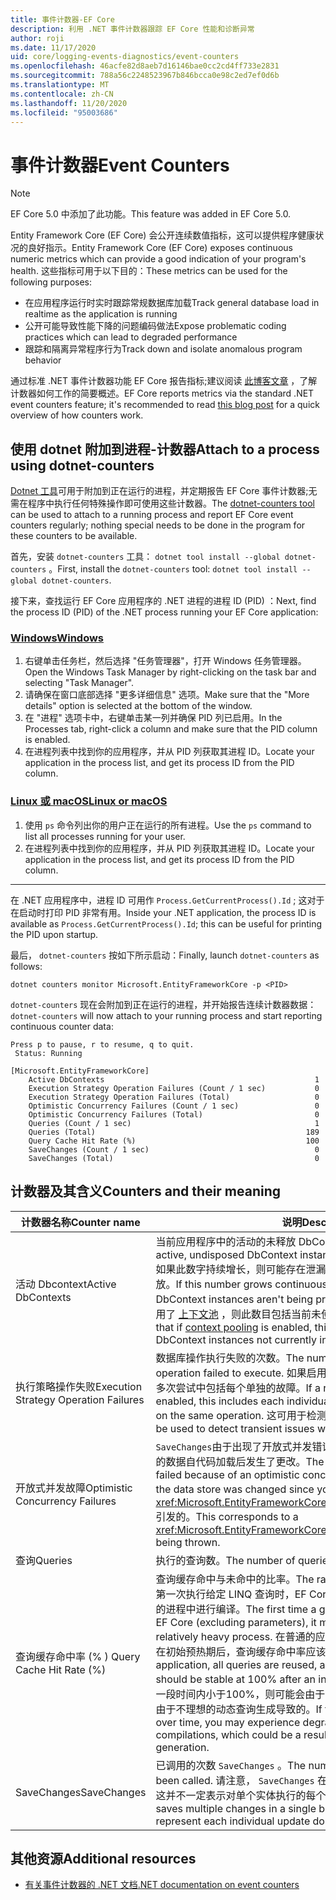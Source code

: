 ```yaml
---
title: 事件计数器-EF Core
description: 利用 .NET 事件计数器跟踪 EF Core 性能和诊断异常
author: roji
ms.date: 11/17/2020
uid: core/logging-events-diagnostics/event-counters
ms.openlocfilehash: 46acfe82d8aeb7d16146bae0cc2cd4ff733e2831
ms.sourcegitcommit: 788a56c2248523967b846bcca0e98c2ed7ef0d6b
ms.translationtype: MT
ms.contentlocale: zh-CN
ms.lasthandoff: 11/20/2020
ms.locfileid: "95003686"
---
```

# <a name="event-counters"></a><span data-ttu-id="669ff-103">事件计数器</span><span class="sxs-lookup"><span data-stu-id="669ff-103">Event Counters</span></span>

> [!NOTE]
> <span data-ttu-id="669ff-104">EF Core 5.0 中添加了此功能。</span><span class="sxs-lookup"><span data-stu-id="669ff-104">This feature was added in EF Core 5.0.</span></span>

<span data-ttu-id="669ff-105">Entity Framework Core (EF Core) 会公开连续数值指标，这可以提供程序健康状况的良好指示。</span><span class="sxs-lookup"><span data-stu-id="669ff-105">Entity Framework Core (EF Core) exposes continuous numeric metrics which can provide a good indication of your program's health.</span></span> <span data-ttu-id="669ff-106">这些指标可用于以下目的：</span><span class="sxs-lookup"><span data-stu-id="669ff-106">These metrics can be used for the following purposes:</span></span>

* <span data-ttu-id="669ff-107">在应用程序运行时实时跟踪常规数据库加载</span><span class="sxs-lookup"><span data-stu-id="669ff-107">Track general database load in realtime as the application is running</span></span>
* <span data-ttu-id="669ff-108">公开可能导致性能下降的问题编码做法</span><span class="sxs-lookup"><span data-stu-id="669ff-108">Expose problematic coding practices which can lead to degraded performance</span></span>
* <span data-ttu-id="669ff-109">跟踪和隔离异常程序行为</span><span class="sxs-lookup"><span data-stu-id="669ff-109">Track down and isolate anomalous program behavior</span></span>

<span data-ttu-id="669ff-110">通过标准 .NET 事件计数器功能 EF Core 报告指标;建议阅读 [此博客文章](https://devblogs.microsoft.com/dotnet/introducing-diagnostics-improvements-in-net-core-3-0/) ，了解计数器如何工作的简要概述。</span><span class="sxs-lookup"><span data-stu-id="669ff-110">EF Core reports metrics via the standard .NET event counters feature; it's recommended to read [this blog post](https://devblogs.microsoft.com/dotnet/introducing-diagnostics-improvements-in-net-core-3-0/) for a quick overview of how counters work.</span></span>

## <a name="attach-to-a-process-using-dotnet-counters"></a><span data-ttu-id="669ff-111">使用 dotnet 附加到进程-计数器</span><span class="sxs-lookup"><span data-stu-id="669ff-111">Attach to a process using dotnet-counters</span></span>

<span data-ttu-id="669ff-112">[Dotnet 工具](https://docs.microsoft.com/dotnet/core/diagnostics/dotnet-counters)可用于附加到正在运行的进程，并定期报告 EF Core 事件计数器;无需在程序中执行任何特殊操作即可使用这些计数器。</span><span class="sxs-lookup"><span data-stu-id="669ff-112">The [dotnet-counters tool](https://docs.microsoft.com/dotnet/core/diagnostics/dotnet-counters) can be used to attach to a running process and report EF Core event counters regularly; nothing special needs to be done in the program for these counters to be available.</span></span>

<span data-ttu-id="669ff-113">首先，安装 `dotnet-counters` 工具： `dotnet tool install --global dotnet-counters` 。</span><span class="sxs-lookup"><span data-stu-id="669ff-113">First, install the `dotnet-counters` tool: `dotnet tool install --global dotnet-counters`.</span></span>

<span data-ttu-id="669ff-114">接下来，查找运行 EF Core 应用程序的 .NET 进程的进程 ID (PID) ：</span><span class="sxs-lookup"><span data-stu-id="669ff-114">Next, find the process ID (PID) of the .NET process running your EF Core application:</span></span>

### <a name="windows"></a>[<span data-ttu-id="669ff-115">Windows</span><span class="sxs-lookup"><span data-stu-id="669ff-115">Windows</span></span>](#tab/windows)

1. <span data-ttu-id="669ff-116">右键单击任务栏，然后选择 "任务管理器"，打开 Windows 任务管理器。</span><span class="sxs-lookup"><span data-stu-id="669ff-116">Open the Windows Task Manager by right-clicking on the task bar and selecting "Task Manager".</span></span>
2. <span data-ttu-id="669ff-117">请确保在窗口底部选择 "更多详细信息" 选项。</span><span class="sxs-lookup"><span data-stu-id="669ff-117">Make sure that the "More details" option is selected at the bottom of the window.</span></span>
3. <span data-ttu-id="669ff-118">在 "进程" 选项卡中，右键单击某一列并确保 PID 列已启用。</span><span class="sxs-lookup"><span data-stu-id="669ff-118">In the Processes tab, right-click a column and make sure that the PID column is enabled.</span></span>
4. <span data-ttu-id="669ff-119">在进程列表中找到你的应用程序，并从 PID 列获取其进程 ID。</span><span class="sxs-lookup"><span data-stu-id="669ff-119">Locate your application in the process list, and get its process ID from the PID column.</span></span>

### <a name="linux-or-macos"></a>[<span data-ttu-id="669ff-120">Linux 或 macOS</span><span class="sxs-lookup"><span data-stu-id="669ff-120">Linux or macOS</span></span>](#tab/fluent-api)

1. <span data-ttu-id="669ff-121">使用 `ps` 命令列出你的用户正在运行的所有进程。</span><span class="sxs-lookup"><span data-stu-id="669ff-121">Use the `ps` command to list all processes running for your user.</span></span>
2. <span data-ttu-id="669ff-122">在进程列表中找到你的应用程序，并从 PID 列获取其进程 ID。</span><span class="sxs-lookup"><span data-stu-id="669ff-122">Locate your application in the process list, and get its process ID from the PID column.</span></span>

***

<span data-ttu-id="669ff-123">在 .NET 应用程序中，进程 ID 可用作 `Process.GetCurrentProcess().Id` ; 这对于在启动时打印 PID 非常有用。</span><span class="sxs-lookup"><span data-stu-id="669ff-123">Inside your .NET application, the process ID is available as `Process.GetCurrentProcess().Id`; this can be useful for printing the PID upon startup.</span></span>

<span data-ttu-id="669ff-124">最后， `dotnet-counters` 按如下所示启动：</span><span class="sxs-lookup"><span data-stu-id="669ff-124">Finally, launch `dotnet-counters` as follows:</span></span>

```console
dotnet counters monitor Microsoft.EntityFrameworkCore -p <PID>
```

<span data-ttu-id="669ff-125">`dotnet-counters` 现在会附加到正在运行的进程，并开始报告连续计数器数据：</span><span class="sxs-lookup"><span data-stu-id="669ff-125">`dotnet-counters` will now attach to your running process and start reporting continuous counter data:</span></span>

```console
Press p to pause, r to resume, q to quit.
 Status: Running

[Microsoft.EntityFrameworkCore]
    Active DbContexts                                               1
    Execution Strategy Operation Failures (Count / 1 sec)           0
    Execution Strategy Operation Failures (Total)                   0
    Optimistic Concurrency Failures (Count / 1 sec)                 0
    Optimistic Concurrency Failures (Total)                         0
    Queries (Count / 1 sec)                                         1
    Queries (Total)                                               189
    Query Cache Hit Rate (%)                                      100
    SaveChanges (Count / 1 sec)                                     0
    SaveChanges (Total)                                             0
```

## <a name="counters-and-their-meaning"></a><span data-ttu-id="669ff-126">计数器及其含义</span><span class="sxs-lookup"><span data-stu-id="669ff-126">Counters and their meaning</span></span>

<span data-ttu-id="669ff-127">计数器名称</span><span class="sxs-lookup"><span data-stu-id="669ff-127">Counter name</span></span>                          | <span data-ttu-id="669ff-128">说明</span><span class="sxs-lookup"><span data-stu-id="669ff-128">Description</span></span>
------------------------------------- | ----
<span data-ttu-id="669ff-129">活动 Dbcontext</span><span class="sxs-lookup"><span data-stu-id="669ff-129">Active DbContexts</span></span>                     | <span data-ttu-id="669ff-130">当前应用程序中的活动的未释放 DbContext 实例数。</span><span class="sxs-lookup"><span data-stu-id="669ff-130">The number of active, undisposed DbContext instances currently in your application.</span></span> <span data-ttu-id="669ff-131">如果此数字持续增长，则可能存在泄漏，因为 DbContext 实例没有正确释放。</span><span class="sxs-lookup"><span data-stu-id="669ff-131">If this number grows continuously, you may have a leak because DbContext instances aren't being properly disposed.</span></span> <span data-ttu-id="669ff-132">请注意，如果启用了 [上下文池](xref:core/miscellaneous/context-pooling) ，则此数目包括当前未使用的共用 DbContext 实例。</span><span class="sxs-lookup"><span data-stu-id="669ff-132">Note that if [context pooling](xref:core/miscellaneous/context-pooling) is enabled, this number includes pooled DbContext instances not currently in use.</span></span>
<span data-ttu-id="669ff-133">执行策略操作失败</span><span class="sxs-lookup"><span data-stu-id="669ff-133">Execution Strategy Operation Failures</span></span> | <span data-ttu-id="669ff-134">数据库操作执行失败的次数。</span><span class="sxs-lookup"><span data-stu-id="669ff-134">The number of times a database operation failed to execute.</span></span> <span data-ttu-id="669ff-135">如果启用重试执行策略，则会在同一操作的多次尝试中包括每个单独的故障。</span><span class="sxs-lookup"><span data-stu-id="669ff-135">If a retrying execution strategy is enabled, this includes each individual failure within multiple attempts on the same operation.</span></span> <span data-ttu-id="669ff-136">这可用于检测基础结构的暂时性问题。</span><span class="sxs-lookup"><span data-stu-id="669ff-136">This can be used to detect transient issues with your infrastructure.</span></span>
<span data-ttu-id="669ff-137">开放式并发故障</span><span class="sxs-lookup"><span data-stu-id="669ff-137">Optimistic Concurrency Failures</span></span>       | <span data-ttu-id="669ff-138">`SaveChanges`由于出现了开放式并发错误而失败的次数，因为数据存储区中的数据自代码加载后发生了更改。</span><span class="sxs-lookup"><span data-stu-id="669ff-138">The number of times `SaveChanges` failed because of an optimistic concurrency error, because data in the data store was changed since your code loaded it.</span></span> <span data-ttu-id="669ff-139">这对应于要 <xref:Microsoft.EntityFrameworkCore.DbUpdateConcurrencyException> 引发的。</span><span class="sxs-lookup"><span data-stu-id="669ff-139">This corresponds to a <xref:Microsoft.EntityFrameworkCore.DbUpdateConcurrencyException> being thrown.</span></span>
<span data-ttu-id="669ff-140">查询</span><span class="sxs-lookup"><span data-stu-id="669ff-140">Queries</span></span>                               | <span data-ttu-id="669ff-141">执行的查询数。</span><span class="sxs-lookup"><span data-stu-id="669ff-141">The number of queries executed.</span></span>
<span data-ttu-id="669ff-142">查询缓存命中率 (% ) </span><span class="sxs-lookup"><span data-stu-id="669ff-142">Query Cache Hit Rate (%)</span></span>              | <span data-ttu-id="669ff-143">查询缓存命中与未命中的比率。</span><span class="sxs-lookup"><span data-stu-id="669ff-143">The ratio of query cache hits to misses.</span></span> <span data-ttu-id="669ff-144">第一次执行给定 LINQ 查询时，EF Core (排除) 参数，则必须在相对较高的进程中进行编译。</span><span class="sxs-lookup"><span data-stu-id="669ff-144">The first time a given LINQ query is executed by EF Core (excluding parameters), it must be compiled in what is a relatively heavy process.</span></span> <span data-ttu-id="669ff-145">在普通的应用程序中，将重复使用所有查询，在初始预热期后，查询缓存命中率应该稳定在100%。</span><span class="sxs-lookup"><span data-stu-id="669ff-145">In a normal application, all queries are reused, and the query cache hit rate should be stable at 100% after an initial warmup period.</span></span> <span data-ttu-id="669ff-146">如果此数字在一段时间内小于100%，则可能会由于重复编译导致性能下降，这可能是由于不理想的动态查询生成导致的。</span><span class="sxs-lookup"><span data-stu-id="669ff-146">If this number is less than 100% over time, you may experience degraded perf due to repeated compilations, which could be a result of suboptimal dynamic query generation.</span></span>
<span data-ttu-id="669ff-147">SaveChanges</span><span class="sxs-lookup"><span data-stu-id="669ff-147">SaveChanges</span></span>                           | <span data-ttu-id="669ff-148">已调用的次数 `SaveChanges` 。</span><span class="sxs-lookup"><span data-stu-id="669ff-148">The number of times `SaveChanges` has been called.</span></span> <span data-ttu-id="669ff-149">请注意， `SaveChanges` 在单个批处理中保存多个更改，因此这并不一定表示对单个实体执行的每个更新。</span><span class="sxs-lookup"><span data-stu-id="669ff-149">Note that `SaveChanges` saves multiple changes in a single batch, so this doesn't necessarily represent each individual update done on a single entity.</span></span>

## <a name="additional-resources"></a><span data-ttu-id="669ff-150">其他资源</span><span class="sxs-lookup"><span data-stu-id="669ff-150">Additional resources</span></span>

* [<span data-ttu-id="669ff-151">有关事件计数器的 .NET 文档</span><span class="sxs-lookup"><span data-stu-id="669ff-151">.NET documentation on event counters</span></span>](https://docs.microsoft.com/dotnet/core/diagnostics/event-counters)
